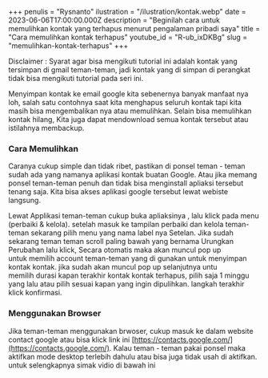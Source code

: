 +++
penulis = "Rysnanto"
ilustration = "/ilustration/kontak.webp"
date = 2023-06-06T17:00:00.000Z
description = "Beginilah cara untuk memulihkan kontak yang terhapus menurut pengalaman pribadi saya"
title = "Cara memulihkan kontak terhapus"
youtube_id = "R-ub_ixDKBg"
slug = "memulihkan-kontak-terhapus"
+++

Disclaimer : Syarat agar bisa mengikuti tutorial ini adalah kontak yang tersimpan di gmail teman-teman, jadi kontak yang di simpan di perangkat tidak bisa mengikuti tutorial pada seri ini.

Menyimpan kontak ke email google kita sebenernya banyak manfaat nya loh, salah satu contohnya saat kita menghapus seluruh kontak tapi kita masih bisa mengembalikan nya atau memulihkan. Selain bisa memulihkan kontak hilang, Kita juga dapat mendownload semua kontak tersebut atau istilahnya membackup.

### Cara Memulihkan

Caranya cukup simple dan tidak ribet, pastikan di ponsel teman - teman sudah ada yang namanya aplikasi kontak buatan Google. Atau jika memang ponsel teman-teman penuh dan tidak bisa menginstall apliaksi tersebut tenang saja. Kita bisa akses aplikasi google tersebut lewat webiste langsung.

Lewat Applikasi teman-teman cukup buka apliaksinya , lalu klick pada menu (perbaiki & kelola). setelah masuk ke tampilan perbaiki dan kelola teman-teman sekarang pilih menu yang nama label nya Setelan. Jika sudah sekarang teman teman scroll paling bawah yang bernama Urungkan Perubahan lalu klick, Secara otomatis maka akan muncul pop up untuk memilih account teman-teman yang di gunakan untuk menyimpan kontak kontak. jika sudah akan muncul pop up selanjutnya untu memilih durasi kapan terakhir kontak kontak terhapus, pilih saja 1 minggu yang lalu atau pilih sesuai kapan yang ingin dipulihkan. langkah terakhir klick konfirmasi.

### Menggunakan Browser

Jika teman-teman menggunakan brwoser, cukup masuk ke dalam website contact google atau bisa klick link ini [https://contacts.google.com/](https://contacts.google.com/). Kalau teman - teman pakai ponsel maka aktifkan mode desktop terlebih dahulu atau bisa juga tidak usah di aktifkan. untuk selengkapnya simak vidio di bawah ini
